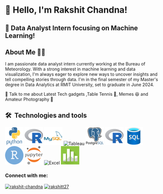 # 👋 Hello, I'm Rakshit Chandna!

## 🚀 Data Analyst Intern focusing on Machine Learning!



## About Me 👨‍💻
I am passionate data analyst intern currently working at the Bureau of Meteorology. With a strong interest in machine learning and data visualization, I'm always eager to explore new ways to uncover insights and tell compelling stories through data. I'm in the final semester of my Master's degree in Data Analytics at RMIT University, set to graduate in June 2024.

💬 Talk to me about Latest Tech gadgets ,Table Tennis 🏓, Memes 😆 and Amateur Photography 📸

## 🛠  Technologies and tools

<p align="left">
	<img src="https://github.com/devicons/devicon/blob/master/icons/python/python-original-wordmark.svg" alt="Python" width="60" height="60" />
  <img src="https://github.com/devicons/devicon/blob/master/icons/r/r-original.svg" alt="R" width="60" height="60" />
  <img src="https://github.com/devicons/devicon/blob/master/icons/mysql/mysql-original-wordmark.svg" alt="Mysql" width="60" height="60" />
  <img src="https://cdn.worldvectorlogo.com/logos/tableau-logo-1.svg" alt="Tableau" width="90" height="70" />
  <img src="https://github.com/devicons/devicon/blob/master/icons/postgresql/postgresql-original-wordmark.svg" alt="Postgres" width="60" height="60" />
  <img src="https://github.com/devicons/devicon/blob/master/icons/r/r-original.svg" alt="R" width="60" height="60" />
  <img src="https://github.com/devicons/devicon/blob/master/icons/azuresqldatabase/azuresqldatabase-original.svg" alt="Sqlite" width="60" height="60" />
  <img src="https://github.com/devicons/devicon/blob/master/icons/rstudio/rstudio-original.svg" alt="Rstudio" width="60" height="60" />
  <img src="https://github.com/devicons/devicon/blob/master/icons/jupyter/jupyter-original-wordmark.svg" alt="Jupyter" width="60" height="60" />
  <img src="https://cdn.worldvectorlogo.com/logos/excel-4.svg" alt="Excel" width="60" height="60" />
  <img src="https://github.com/devicons/devicon/blob/master/icons/minitab/minitab-original.svg" alt="Minitab" width="60" height="60" />	
</p>



<h3 align="left">Connect with me:</h3>
<p align="left">
<a href="https://linkedin.com/in/rakshit-chandna" target="blank"><img align="center" src="https://raw.githubusercontent.com/rahuldkjain/github-profile-readme-generator/master/src/images/icons/Social/linked-in-alt.svg" alt="rakshit-chandna" height="30" width="40" /></a>
<a href="https://instagram.com/rakshitt27" target="blank"><img align="center" src="https://raw.githubusercontent.com/rahuldkjain/github-profile-readme-generator/master/src/images/icons/Social/instagram.svg" alt="rakshitt27" height="30" width="40" /></a>
</p>








